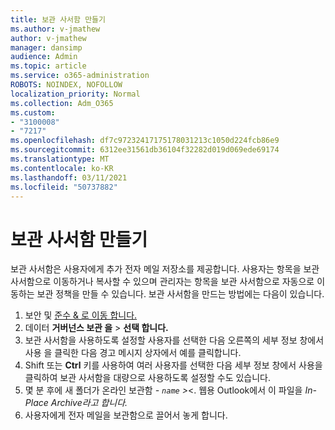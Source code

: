 ```yaml
---
title: 보관 사서함 만들기
ms.author: v-jmathew
author: v-jmathew
manager: dansimp
audience: Admin
ms.topic: article
ms.service: o365-administration
ROBOTS: NOINDEX, NOFOLLOW
localization_priority: Normal
ms.collection: Adm_O365
ms.custom:
- "3100008"
- "7217"
ms.openlocfilehash: df7c97232417175178031213c1050d224fcb86e9
ms.sourcegitcommit: 6312ee31561db36104f32282d019d069ede69174
ms.translationtype: MT
ms.contentlocale: ko-KR
ms.lasthandoff: 03/11/2021
ms.locfileid: "50737882"
---
```

# <a name="create-an-archive-mailbox"></a>보관 사서함 만들기

보관 사서함은 사용자에게 추가 전자 메일 저장소를 제공합니다. 사용자는 항목을 보관 사서함으로 이동하거나 복사할 수 있으며 관리자는 항목을 보관 사서함으로 자동으로 이동하는 보관 정책을 만들 수 있습니다. 보관 사서함을 만드는 방법에는 다음이 있습니다.

1. 보안 및 [준수 & 로 이동 합니다.]( https://go.microsoft.com/fwlink/p/?linkid=2077143)
2. 데이터 **거버넌스 보관 을**  >  **선택 합니다.**
3. 보관 사서함을 사용하도록 설정할 사용자를 선택한 다음 오른쪽의 세부 정보 창에서 사용  을 클릭한 다음 경고 메시지 상자에서 예를 클릭합니다. 
4. Shift 또는 **Ctrl** 키를 사용하여 여러 사용자를  선택한 다음 세부 정보 창에서 사용을  클릭하여 보관 사서함을 대량으로 사용하도록 설정할 수도 있습니다.
5. 몇 분 후에 새 폴더가 온라인 보관함 *- `name` >*<. 웹용 Outlook에서 이 파일을 *In-Place Archive라고 합니다.*
6. 사용자에게 전자 메일을 보관함으로 끌어서 놓게 합니다.
